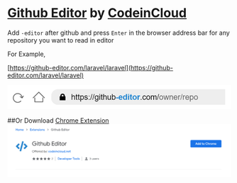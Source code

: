 # [Github Editor](https://github-editor.com) by [CodeinCloud](https://codeincloud.net)
Add `-editor` after github and press `Enter` in the browser address bar for any repository you want to read in editor

For Example,

[https://github-editor.com/laravel/laravel](https://github-editor.com/laravel/laravel)

![Github Editor](https://raw.githubusercontent.com/github-editor/github-editor/main/sample-img.png)

##Or Download [Chrome Extension](https://chrome.google.com/webstore/detail/github-editor/ncpjnhlgobnelpmellmjmmkpcadhjibm)
![Github Editor](https://raw.githubusercontent.com/github-editor/github-editor/main/chrome-extension.png)
